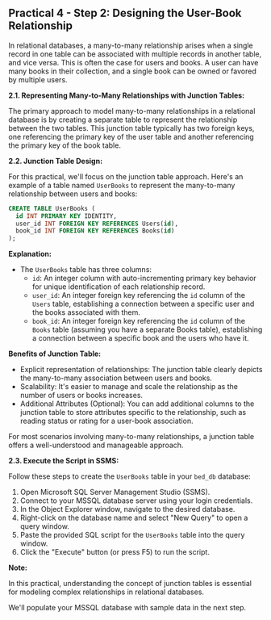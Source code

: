 ## Practical 4 - Step 2: Designing the User-Book Relationship

In relational databases, a many-to-many relationship arises when a single record in one table can be associated with multiple records in another table, and vice versa. This is often the case for users and books. A user can have many books in their collection, and a single book can be owned or favored by multiple users.

**2.1. Representing Many-to-Many Relationships with Junction Tables:**

The primary approach to model many-to-many relationships in a relational database is by creating a separate table to represent the relationship between the two tables. This junction table typically has two foreign keys, one referencing the primary key of the user table and another referencing the primary key of the book table.

**2.2. Junction Table Design:**

For this practical, we'll focus on the junction table approach. Here's an example of a table named `UserBooks` to represent the many-to-many relationship between users and books:

```sql
CREATE TABLE UserBooks (
  id INT PRIMARY KEY IDENTITY,
  user_id INT FOREIGN KEY REFERENCES Users(id),
  book_id INT FOREIGN KEY REFERENCES Books(id)
);
```

**Explanation:**

- The `UserBooks` table has three columns:
  - `id`: An integer column with auto-incrementing primary key behavior for unique identification of each relationship record.
  - `user_id`: An integer foreign key referencing the `id` column of the `Users` table, establishing a connection between a specific user and the books associated with them.
  - `book_id`: An integer foreign key referencing the `id` column of the `Books` table (assuming you have a separate Books table), establishing a connection between a specific book and the users who have it.

**Benefits of Junction Table:**

- Explicit representation of relationships: The junction table clearly depicts the many-to-many association between users and books.
- Scalability: It's easier to manage and scale the relationship as the number of users or books increases.
- Additional Attributes (Optional): You can add additional columns to the junction table to store attributes specific to the relationship, such as reading status or rating for a user-book association.

For most scenarios involving many-to-many relationships, a junction table offers a well-understood and manageable approach.

**2.3. Execute the Script in SSMS:**

Follow these steps to create the `UserBooks` table in your `bed_db` database:

1. Open Microsoft SQL Server Management Studio (SSMS).
2. Connect to your MSSQL database server using your login credentials.
3. In the Object Explorer window, navigate to the desired database.
4. Right-click on the database name and select "New Query" to open a query window.
5. Paste the provided SQL script for the `UserBooks` table into the query window.
6. Click the "Execute" button (or press F5) to run the script.

**Note:**

In this practical, understanding the concept of junction tables is essential for modeling complex relationships in relational databases.

We'll populate your MSSQL database with sample data in the next step.

